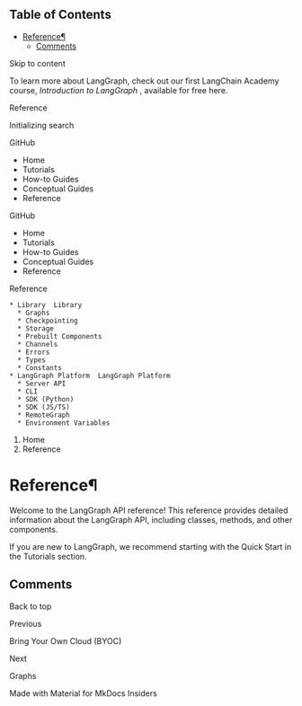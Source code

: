 ## Table of Contents

- [Reference¶](#reference)
  - [Comments](#comments)

Skip to content

To learn more about LangGraph, check out our first LangChain Academy course,
_Introduction to LangGraph_ , available for free here.

Reference

Initializing search

GitHub

  * Home 
  * Tutorials 
  * How-to Guides 
  * Conceptual Guides 
  * Reference 

GitHub

  * Home 
  * Tutorials 
  * How-to Guides 
  * Conceptual Guides 
  * Reference 

Reference

    * Library  Library 
      * Graphs 
      * Checkpointing 
      * Storage 
      * Prebuilt Components 
      * Channels 
      * Errors 
      * Types 
      * Constants 
    * LangGraph Platform  LangGraph Platform 
      * Server API 
      * CLI 
      * SDK (Python) 
      * SDK (JS/TS) 
      * RemoteGraph 
      * Environment Variables 

  1. Home 
  2. Reference 

# Reference¶

Welcome to the LangGraph API reference! This reference provides detailed
information about the LangGraph API, including classes, methods, and other
components.

If you are new to LangGraph, we recommend starting with the Quick Start in the
Tutorials section.

## Comments

Back to top

Previous

Bring Your Own Cloud (BYOC)

Next

Graphs

Made with  Material for MkDocs Insiders